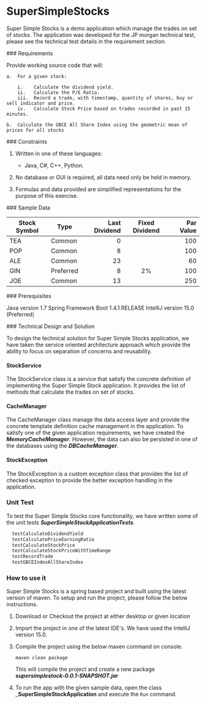 # SuperSimpleStocks
Super Simple Stocks is a demo application which manage the trades on set of stocks. The application was developed for the JP morgan technical test, please see the technical test details in the requirement section.

### Requirements

Provide working source code that will:

    a.	For a given stock:
    
        i.    Calculate the dividend yield.
        ii.   Calculate the P/E Ratio.
        iii.  Record a trade, with timestamp, quantity of shares, buy or sell indicator and price.
        iv.   Calculate Stock Price based on trades recorded in past 15 minutes.

    b.	Calculate the GBCE All Share Index using the geometric mean of prices for all stocks

### Constraints

1.	Written in one of these languages:
    
    * Java, C#, C++, Python.
    
2.	No database or GUI is required, all data need only be held in memory.

3.	Formulas and data provided are simplified representations for the purpose of this exercise.

### Sample Data

Stock Symbol  | Type | Last Dividend | Fixed Dividend | Par Value
------------- | ---- | ------------: | :------------: | --------: 
TEA           | Common    | 0  |    | 100
POP           | Common    | 8  |    | 100
ALE           | Common    | 23 |    | 60
GIN           | Preferred | 8  | 2% | 100
JOE           | Common    | 13 |    | 250

### Prerequisites

Java version 1.7
Spring Framework Boot 1.4.1.RELEASE
IntelliJ version 15.0 (Preferred)

### Technical Design and Solution

To design the technical solution for Super Simple Stocks application, we have taken the service oriented architecture approach which provide the ability to focus on separation of concerns and reusability.

#### StockService 

The StockService class is a service that satisfy the concrete definition of implementing the Super Simple Stock application. It provides the list of methods that calculate the trades on set of stocks.

#### CacheManager 

The CacheManager class manage the data access layer and provide the concrete template definition cache management in the application. To satisfy one of the given application requirements, we have created the _**MemoryCacheManager**_. However, the data can also be persisted in one of the databases using the _**DBCacheManager**_.

#### StockException

The StockException is a custom exception class that provides the list of checked exception to provide the better exception handling in the application.

### Unit Test

To test the Super Simple Stocks core functionality, we have written some of the unit tests _**SuperSimpleStockApplicationTests**_.

```java
  testCalculateDividendYield
  testCalculatePriceEarningRatio
  testCalculateStockPrice
  testCalculateStockPriceWithTimeRange
  testRecordTrade
  testGBCEIndexAllShareIndex
```

### How to use it

Super Simple Stocks is a spring based project and built using the latest version of maven. To setup and run the project, please follow the below instructions.

1.	Download or Checkout the project at either desktop or given location
2.	Import the project in one of the latest IDE's. We have used the IntelliJ version 15.0.
3.	Compile the project using the below maven command on console.
    
        maven clean package

    This will compile the project and create a new package _**supersimplestock-0.0.1-SNAPSHOT.jar**_
    
4.	To run the app with the given sample data, open the class _**SuperSimpleStockApplication** and execute the ```Run``` command.
     
